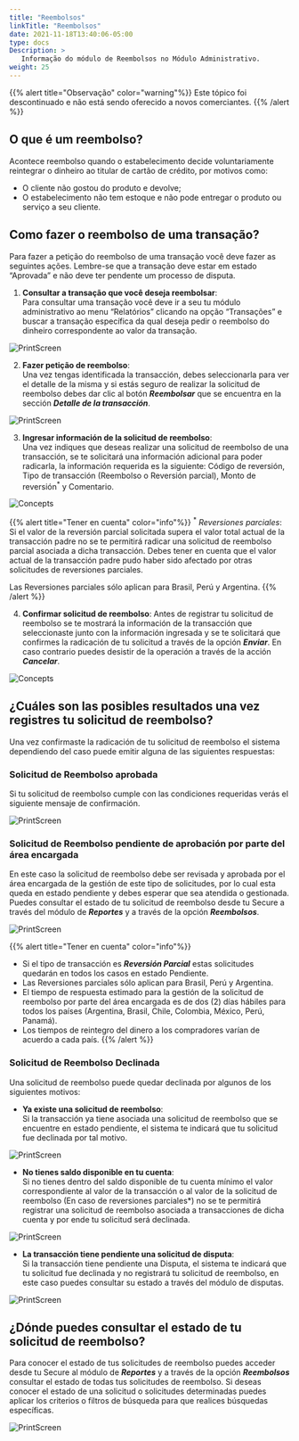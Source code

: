 ```yaml
---
title: "Reembolsos"
linkTitle: "Reembolsos"
date: 2021-11-18T13:40:06-05:00
type: docs
Description: >
   Informação do módulo de Reembolsos no Módulo Administrativo.
weight: 25
---
```


{{% alert title="Observação" color="warning"%}}
Este tópico foi descontinuado e não está sendo oferecido a novos comerciantes.
{{% /alert %}}

## O que é um reembolso?
Acontece reembolso quando o estabelecimento decide voluntariamente reintegrar o dinheiro ao titular de cartão de crédito, por motivos como:  
* O cliente não gostou do produto e devolve;
* O estabelecimento não tem estoque e não pode entregar o produto ou serviço a seu cliente.
 
## Como fazer o reembolso de uma transação?
Para fazer a petição do reembolso de uma transação você deve fazer as seguintes ações. Lembre-se que a transação deve estar em estado “Aprovada” e não deve ter pendente um processo de disputa.

1. **Consultar a transação que você deseja reembolsar**:<br>
Para consultar uma transação você deve ir a seu tu módulo administrativo ao menu “Relatórios” clicando na opção “Transações” e buscar a transação específica da qual deseja pedir o reembolso do dinheiro correspondente ao valor da transação.

![PrintScreen](https://raw.githubusercontent.com/developers-payu-latam/developers-payu-latam.github.io/master/http://developers.payulatam.com/images/soluciones-adicionales-pt/reembolsos/reportes.png)
 
2. **Fazer petição de reembolso**:<br>
Una vez tengas identificada la transacción, debes seleccionarla para ver el detalle de la misma y si estás seguro de realizar la solicitud de reembolso debes dar clic al botón _**Reembolsar**_ que se encuentra en la sección _**Detalle de la transacción**_.

![PrintScreen](https://raw.githubusercontent.com/developers-payu-latam/developers-payu-latam.github.io/master/images/soluciones-adicionales/reembolsos/reembolso_clic.jpg)
 
3. **Ingresar información de la solicitud de reembolso**:<br>
Una vez indiques que deseas realizar una solicitud de reembolso de una transacción, se te solicitará una información adicional para poder radicarla, la información requerida es la siguiente: Código de reversión, Tipo de transacción (Reembolso o Reversión parcial), Monto de reversión<sup>\*</sup> y Comentario.

![Concepts](https://raw.githubusercontent.com/developers-payu-latam/developers-payu-latam.github.io/master/images/soluciones-adicionales/reembolsos/reembolso_dialog.jpg)
 
{{% alert title="Tener en cuenta" color="info"%}}
<sup>\*</sup> _Reversiones parciales_: Si el valor de la reversión parcial solicitada supera el valor total actual de la transacción padre no se te permitirá radicar una solicitud de reembolso parcial asociada a dicha transacción. Debes tener en cuenta que el valor actual de la transacción padre pudo haber sido afectado por otras solicitudes de reversiones parciales.

Las Reversiones parciales sólo aplican para Brasil, Perú y Argentina.
{{% /alert %}}

4. **Confirmar solicitud de reembolso**: 
Antes de registrar tu solicitud de reembolso se te mostrará la información de la transacción que seleccionaste junto con la información ingresada y se te solicitará que confirmes la radicación de tu solicitud a través de la opción _**Enviar**_. En caso contrario puedes desistir de la operación a través de la acción _**Cancelar**_.

![Concepts](https://raw.githubusercontent.com/developers-payu-latam/developers-payu-latam.github.io/master/images/soluciones-adicionales/reembolsos/reembolso_confirmar.jpg)
 
## ¿Cuáles son las posibles resultados una vez registres tu solicitud de reembolso?
Una vez confirmaste la radicación de tu solicitud de reembolso el sistema dependiendo del caso puede emitir alguna de las siguientes respuestas:

### Solicitud de Reembolso aprobada
Si tu solicitud de reembolso cumple con las condiciones requeridas verás el siguiente mensaje de confirmación.

![PrintScreen](https://raw.githubusercontent.com/developers-payu-latam/developers-payu-latam.github.io/master/images/soluciones-adicionales/reembolsos/reembolso_aprobado.png)

### Solicitud de Reembolso pendiente de aprobación por parte del área encargada
En este caso la solicitud de reembolso debe ser revisada y aprobada por el área encargada de la gestión de este tipo de solicitudes, por lo cual esta queda en estado pendiente y debes esperar que sea atendida o gestionada. Puedes consultar el estado de tu solicitud de reembolso desde tu Secure a través del módulo de _**Reportes**_ y a través de la opción _**Reembolsos**_.

![PrintScreen](https://raw.githubusercontent.com/developers-payu-latam/developers-payu-latam.github.io/master/images/soluciones-adicionales/reembolsos/pendiente_aprobacion.png)

{{% alert title="Tener en cuenta" color="info"%}}
* Si el tipo de transacción es _**Reversión Parcial**_ estas solicitudes quedarán en todos los casos en estado Pendiente.
* Las Reversiones parciales sólo aplican para Brasil, Perú y Argentina.
* El tiempo de respuesta estimado para la gestión de la solicitud de reembolso por parte del área encargada es de dos (2) días hábiles para todos los países (Argentina, Brasil, Chile, Colombia, México, Perú, Panamá).
* Los tiempos de reintegro del dinero a los compradores varían de acuerdo a cada país.
{{% /alert %}}

### Solicitud de Reembolso Declinada
Una solicitud de reembolso puede quedar declinada por algunos de los siguientes motivos:

* **Ya existe una solicitud de reembolso**:<br>
Si la transacción ya tiene asociada una solicitud de reembolso que se encuentre en estado pendiente, el sistema te indicará que tu solicitud fue declinada por tal motivo.

![PrintScreen](https://raw.githubusercontent.com/developers-payu-latam/developers-payu-latam.github.io/master/images/soluciones-adicionales/reembolsos/reembolso_existente.png)

* **No tienes saldo disponible en tu cuenta**:<br>
Si no tienes dentro del saldo disponible de tu cuenta mínimo el valor correspondiente al valor de la transacción o al valor de la solicitud de reembolso (En caso de reversiones parciales*) no se te permitirá registrar una solicitud de reembolso asociada a transacciones de dicha cuenta y por ende tu solicitud será declinada.

![PrintScreen](https://raw.githubusercontent.com/developers-payu-latam/developers-payu-latam.github.io/master/images/soluciones-adicionales/reembolsos/saldo_insuficiente.png)

* **La transacción tiene pendiente una solicitud de disputa**:<br>
Si la transacción tiene pendiente una Disputa, el sistema te indicará que tu solicitud fue declinada y no registrará tu solicitud de reembolso, en este caso puedes consultar su estado a través del módulo de disputas.

![PrintScreen](https://raw.githubusercontent.com/developers-payu-latam/developers-payu-latam.github.io/master/images/soluciones-adicionales/reembolsos/disputa_pendiente.png)
 
## ¿Dónde puedes consultar el estado de tu solicitud de reembolso?
Para conocer el estado de tus solicitudes de reembolso puedes acceder desde tu Secure al módulo de _**Reportes**_ y a través de la opción _**Reembolsos**_ consultar el estado de todas tus solicitudes de reembolso. Si deseas conocer el estado de una solicitud o solicitudes determinadas puedes aplicar los criterios o filtros de búsqueda para que realices búsquedas específicas.  

![PrintScreen](https://raw.githubusercontent.com/developers-payu-latam/developers-payu-latam.github.io/master/images/soluciones-adicionales/reembolsos/reembolso_consulta.png)